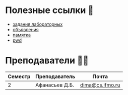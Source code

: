 # Полезные ссылки 🔗
- [задания лабораторных](https://se.ifmo.ru/disciplines/db)
- [объявления](https://vk.com/club936363)
- [памятка](https://se.ifmo.ru/~dima/db/)
- [pwd](https://se.ifmo.ru/passwd/)

# Преподаватели 🧞‍♂️

| Семестр | Преподаватель   | Почта           |
|---------|-----------------|-----------------|
| 2       | Афанасьев Д.Б.  | dima@cs.ifmo.ru |